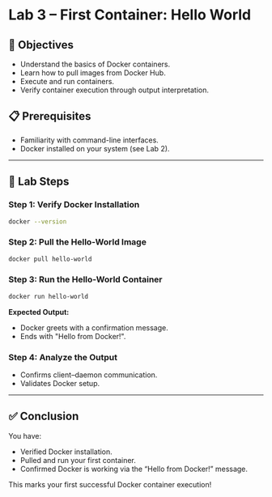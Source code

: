 # Lab 3 – First Container: Hello World

## 🎯 Objectives
- Understand the basics of Docker containers.
- Learn how to pull images from Docker Hub.
- Execute and run containers.
- Verify container execution through output interpretation.

## 📋 Prerequisites
- Familiarity with command-line interfaces.
- Docker installed on your system (see Lab 2).

---

## 📝 Lab Steps

### Step 1: Verify Docker Installation
```bash
docker --version
```

### Step 2: Pull the Hello-World Image
```bash
docker pull hello-world
```

### Step 3: Run the Hello-World Container
```bash
docker run hello-world
```

**Expected Output:**  
- Docker greets with a confirmation message.  
- Ends with "Hello from Docker!".  

### Step 4: Analyze the Output
- Confirms client–daemon communication.  
- Validates Docker setup.  

---

## ✅ Conclusion
You have:  
- Verified Docker installation.  
- Pulled and run your first container.  
- Confirmed Docker is working via the “Hello from Docker!” message.  

This marks your first successful Docker container execution!
